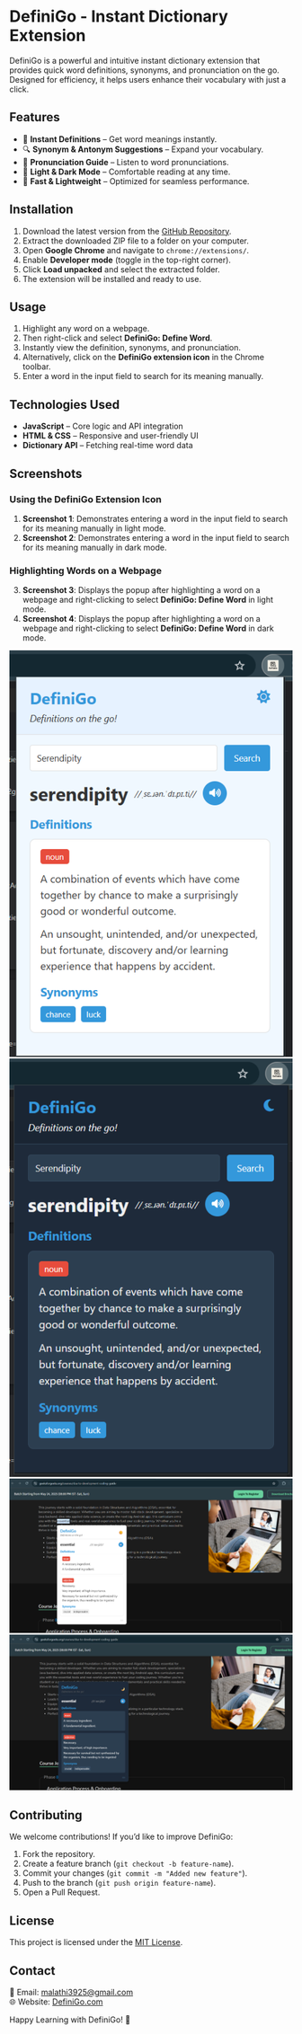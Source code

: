 # DefiniGo - Instant Dictionary Extension

DefiniGo is a powerful and intuitive instant dictionary extension that provides quick word definitions, synonyms, and pronunciation on the go. Designed for efficiency, it helps users enhance their vocabulary with just a click.

## Features
- 📝 **Instant Definitions** – Get word meanings instantly.
- 🔍 **Synonym & Antonym Suggestions** – Expand your vocabulary.
- 🎤 **Pronunciation Guide** – Listen to word pronunciations.
- 🌙 **Light & Dark Mode** – Comfortable reading at any time.
- 🚀 **Fast & Lightweight** – Optimized for seamless performance.

## Installation
1. Download the latest version from the [GitHub Repository](https://github.com/malathi-n79/DefiniGo).
2. Extract the downloaded ZIP file to a folder on your computer.
3. Open **Google Chrome** and navigate to `chrome://extensions/`.
4. Enable **Developer mode** (toggle in the top-right corner).
5. Click **Load unpacked** and select the extracted folder.
6. The extension will be installed and ready to use.

## Usage
1. Highlight any word on a webpage.
2. Then right-click and select **DefiniGo: Define Word**.
3. Instantly view the definition, synonyms, and pronunciation.
4. Alternatively, click on the **DefiniGo extension icon** in the Chrome toolbar.
5. Enter a word in the input field to search for its meaning manually.

## Technologies Used
- **JavaScript** – Core logic and API integration
- **HTML & CSS** – Responsive and user-friendly UI
- **Dictionary API** – Fetching real-time word data

## Screenshots
### Using the DefiniGo Extension Icon
1. **Screenshot 1**: Demonstrates entering a word in the input field to search for its meaning manually in light mode.
2. **Screenshot 2**: Demonstrates entering a word in the input field to search for its meaning manually in dark mode.

### Highlighting Words on a Webpage
3. **Screenshot 3**: Displays the popup after highlighting a word on a webpage and right-clicking to select **DefiniGo: Define Word**  in light mode.
4. **Screenshot 4**: Displays the popup after highlighting a word on a webpage and right-clicking to select **DefiniGo: Define Word**  in dark mode.

![Screenshot 1](screenshots/image1.png)
![Screenshot 2](screenshots/image2.png)
![Screenshot 3](screenshots/image3.png)
![Screenshot 4](screenshots/image4.png)

## Contributing
We welcome contributions! If you’d like to improve DefiniGo:
1. Fork the repository.
2. Create a feature branch (`git checkout -b feature-name`).
3. Commit your changes (`git commit -m "Added new feature"`).
4. Push to the branch (`git push origin feature-name`).
5. Open a Pull Request.

## License
This project is licensed under the [MIT License](LICENSE).

## Contact
📧 Email: malathi3925@gmail.com  
🌐 Website: [DefiniGo.com](#)

Happy Learning with DefiniGo! 🚀
